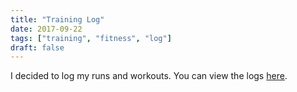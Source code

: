 ```yaml
---
title: "Training Log"
date: 2017-09-22
tags: ["training", "fitness", "log"]
draft: false
---
```


I decided to log my runs and workouts.
You can view the logs [here](../tl/).
